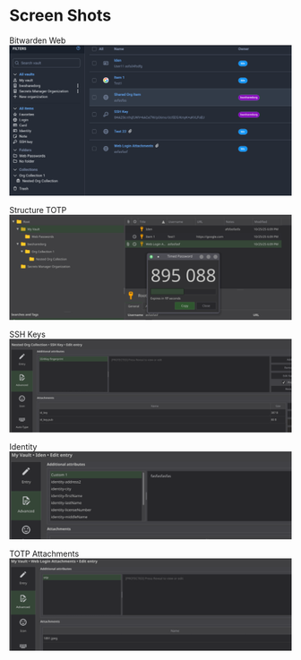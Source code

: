 # Screen Shots

Bitwarden Web
![Bitwarden Web](./Screenshot_webvault.png 'Bitwarden Web')

Structure TOTP
![Structure TOTP](./Screenshot_structure_totp.png 'Structure TOTP')

SSH Keys
![SSH KEY](./Screenshot_ssh_key.png 'SSH KEY')

Identity
![Identity](./Screenshot_identity.png 'Identity')

TOTP Attachments
![TOTP Attachments](./Screenshot_totp_attachemnt.png 'TOTP Attachments')
